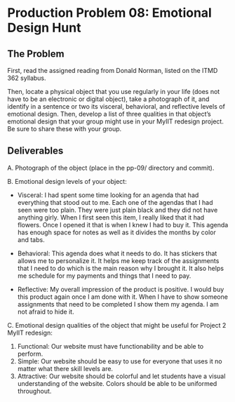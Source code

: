 # Production Problem 08: Emotional Design Hunt

## The Problem

First, read the assigned reading from Donald Norman, listed on the ITMD 362 syllabus.

Then, locate a physical object that you use regularly in your life (does not have to be an electronic or digital object), take a photograph of it, and identify in a sentence or two its visceral, behavioral, and reflective levels of emotional design. Then, develop a list of three qualities in that object’s emotional design that your group might use in your MyIIT redesign project. Be sure to share these with your group.

## Deliverables

A. Photograph of the object (place in the pp-09/ directory and commit).

B. Emotional design levels of your object:

* Visceral: 
  I had spent some time looking for an agenda that had everything that stood out to me.
  Each one of the agendas that I had seen were too plain. 
  They were just plain black and they did not have anything girly. 
  When I first seen this item, I really liked that it had flowers. Once I opened it that is when 
  I knew I had to buy it. This agenda has enough space for notes as well as it divides the 
  months by color and tabs. 

* Behavioral:
  This agenda does what it needs to do. It has stickers that allows me to personalize it.
  It helps me keep track of the assignments that I need to do which is the main reason
  why I brought it. It also helps me schedule for my payments and things that I need to pay.
  

* Reflective:
  My overall impression of the product is positive. I would buy this product again once
  I am done with it. When I have to show someone assignments that need to be completed I 
  show them my agenda. I am not afraid to hide it. 

C.  Emotional design qualities of the object that might be useful for Project 2 MyIIT redesign:

1. Functional: Our website must have functionability and be able to perform.
2. Simple: Our website should be easy to use for everyone that uses it no matter what there skill levels are.
3. Attractive: Our website should be colorful and let students have a visual understanding of the website. 
               Colors should be able to be uniformed throughout. 
